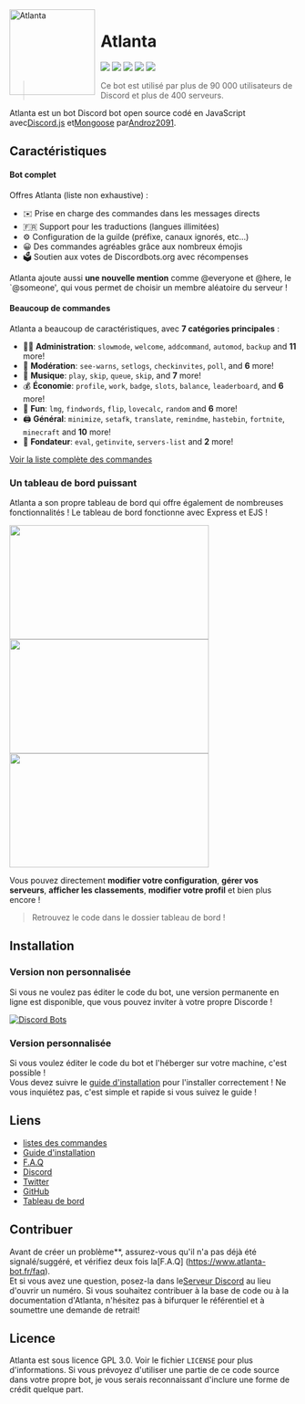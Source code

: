 <img width="150" height="150" align="left" style="float: left; margin: 0 10px 0 0;" alt="Atlanta" src="https://i.goopics.net/lEENx.png">  

# Atlanta

[![](https://img.shields.io/discord/565048515357835264.svg?logo=discord&colorB=7289DA)](https://discord.atlanta-bot.fr)
[![](https://discordbots.org/api/widget/status/557445719892688897.svg)](https://discordbots.org/bot/557445719892688897)
[![](https://img.shields.io/badge/discord.js-v12.0.0--dev-blue.svg?logo=npm)](https://github.com/discordjs)
[![](https://img.shields.io/badge/patreon-donate-orange.svg)](https://www.patreon.com/androz2091)
[![](https://www.codefactor.io/repository/github/Androz2091/AtlantaBot/badge)](https://www.codefactor.io/repository/github/Androz2091/AtlantaBot)

> Ce bot est utilisé par plus de 90 000 utilisateurs de Discord et plus de 400 serveurs.

Atlanta est un bot Discord bot open source codé en JavaScript avec[Discord.js](https://discord.js.org) et[Mongoose](https://mongoosejs.com/docs/api.html) par[Androz2091](https://github.com/Androz2091).

## Caractéristiques

#### Bot complet

Offres Atlanta (liste non exhaustive) :
* ✉️ Prise en charge des commandes dans les messages directs
* 🇫🇷 Support pour les traductions (langues illimitées)
* ⚙️ Configuration de la guilde (préfixe, canaux ignorés, etc...)
* 😀 Des commandes agréables grâce aux nombreux émojis
* 🗳️ Soutien aux votes de Discordbots.org avec récompenses

Atlanta ajoute aussi **une nouvelle mention** comme @everyone et @here, le `@someone', qui vous permet de choisir un membre aléatoire du serveur !

#### Beaucoup de commandes

Atlanta a beaucoup de caractéristiques, avec **7 catégories principales** :

*   👩‍💼 **Administration**: `slowmode`, `welcome`, `addcommand`, `automod`, `backup` and **11** more! 
*   🚓 **Modération**: `see-warns`, `setlogs`, `checkinvites`, `poll`, and **6** more! 
*   🎵 **Musique**: `play`, `skip`, `queue`, `skip`, and **7** more! 
*   💰 **Économie**: `profile`, `work`, `badge`, `slots`, `balance`, `leaderboard`, and **6** more! 
*   👻 **Fun**: `lmg`, `findwords`, `flip`, `lovecalc`, `random` and **6** more! 
*   🖨️ **Général**: `minimize`, `setafk`, `translate`, `remindme`, `hastebin`, `fortnite`, `minecraft` and **10** more! 
*   👑 **Fondateur**: `eval`, `getinvite`, `servers-list` and **2** more!

[Voir la liste complète des commandes](https://www.atlanta-bot.fr/commands)

### Un tableau de bord puissant

Atlanta a son propre tableau de bord qui offre également de nombreuses fonctionnalités ! Le tableau de bord fonctionne avec Express et EJS !

<img align="left" style="float: centrer; margin: 0 10px 0 0;" src="https://zupimages.net/up/19/31/c3ya.png" height="200" width="350"/>
<img align="center" style="float: left; margin: 0 10px 0 0;" src="https://zupimages.net/up/19/31/vnq5.png" height="200" width="350"/>
<img align="center" style="float: centrer; margin: 0 10px 0 0;" src="https://zupimages.net/up/19/31/htga.png" height="200" width="350"/>

Vous pouvez directement **modifier votre configuration**, **gérer vos serveurs**, **afficher les classements**, **modifier votre profil** et bien plus encore !

> Retrouvez le code dans le dossier tableau de bord ! 

## Installation

### Version non personnalisée

Si vous ne voulez pas éditer le code du bot, une version permanente en ligne est disponible, que vous pouvez inviter à votre propre Discorde !   

[![Discord Bots](https://discordbots.org/api/widget/557445719892688897.svg)](https://discordbots.org/bot/557445719892688897)

### Version personnalisée

Si vous voulez éditer le code du bot et l'héberger sur votre machine, c'est possible !  
Vous devez suivre le [guide d'installation](https://www.atlanta-bot.fr/installation/) pour l'installer correctement ! Ne vous inquiétez pas, c'est simple et rapide si vous suivez le guide !

## Liens

*   [listes des commandes](https://www.atlanta-bot.fr/commands)
*   [Guide d'installation](https://www.atlanta-bot.fr/installation)
*   [F.A.Q](https://www.atlanta-bot.fr/faq/)
*   [Discord](https://discord.atlanta-bot.fr)
*   [Twitter](https://twitter.com/AtlantaBot)
*   [GitHub](https://github.com/AtlantaBot)
*   [Tableau de bord](https://dashboard.atlanta-bot.fr)

## Contribuer

Avant de créer un problème**, assurez-vous qu'il n'a pas déjà été signalé/suggéré, et vérifiez deux fois la[F.A.Q] (https://www.atlanta-bot.fr/faq).   
Et si vous avez une question, posez-la dans le[Serveur Discord](https://discord.atlanta-bot.fr/) au lieu d'ouvrir un numéro.
Si vous souhaitez contribuer à la base de code ou à la documentation d'Atlanta, n'hésitez pas à bifurquer le référentiel et à soumettre une demande de retrait!

## Licence

Atlanta est sous licence GPL 3.0. Voir le fichier `LICENSE` pour plus d'informations. Si vous prévoyez d'utiliser une partie de ce code source dans votre propre bot, je vous serais reconnaissant d'inclure une forme de crédit quelque part.
